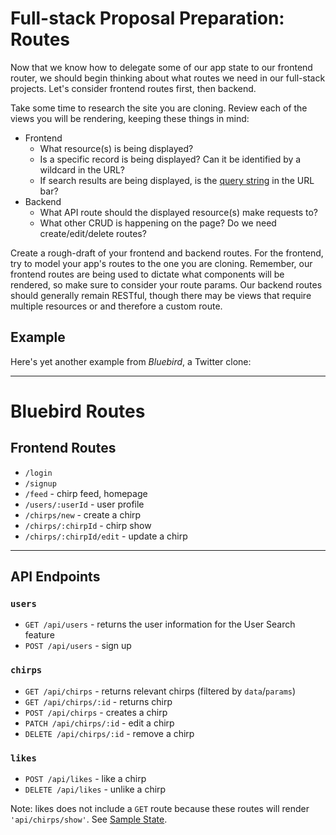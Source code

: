 # Full-stack Proposal Preparation: Routes

Now that we know how to delegate some of our app state to our frontend router, we should begin thinking about what routes we need in our full-stack projects. Let's consider frontend routes first, then backend.

Take some time to research the site you are cloning. Review each of the views you will be rendering, keeping these things in mind:
- Frontend
  - What resource(s) is being displayed?
  - Is a specific record is being displayed? Can it be identified by a wildcard in the URL?
  - If search results are being displayed, is the [query string][query-string] in the URL bar?
- Backend
  - What API route should the displayed resource(s) make requests to?
  - What other CRUD is happening on the page? Do we need create/edit/delete routes?

[query-string]: https://en.wikipedia.org/wiki/Query_string

Create a rough-draft of your frontend and backend routes. For the frontend, try to model your app's routes to the one you are cloning. Remember, our frontend routes are being used to dictate what components will be rendered, so make sure to consider your route params. Our backend routes should generally remain RESTful, though there may be views that require multiple resources or  and therefore a custom route.

## Example

Here's yet another example from _Bluebird_, a Twitter clone:

---
# Bluebird Routes

## Frontend Routes
+ `/login`
+ `/signup`
+ `/feed` - chirp feed, homepage
+ `/users/:userId` - user profile
+ `/chirps/new` - create a chirp
+ `/chirps/:chirpId` - chirp show
+ `/chirps/:chirpId/edit` - update a chirp

---

## API Endpoints

### `users`
+ `GET /api/users` - returns the user information for the User Search feature
+ `POST /api/users` - sign up

### `chirps`
+ `GET /api/chirps` - returns relevant chirps (filtered by `data`/`params`)
+ `GET /api/chirps/:id` - returns chirp
+ `POST /api/chirps` - creates a chirp
+ `PATCH /api/chirps/:id` - edit a chirp
+ `DELETE /api/chirps/:id` - remove a chirp

### `likes`
+ `POST /api/likes` - like a chirp
+ `DELETE /api/likes` - unlike a chirp

Note: likes does not include a `GET` route because these routes will render `'api/chirps/show'`. See [Sample State](sample-state).
